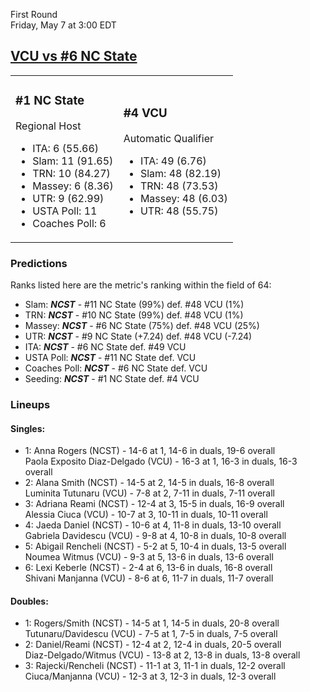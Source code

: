 First Round  
Friday, May 7 at 3:00 EDT
## [VCU vs #6 NC State](https://www.ncaa.com/game/5833670) 

<table><tr><td>  

### #1 NC State  

Regional Host  
- ITA: 6 (55.66)  
- Slam: 11 (91.65)  
- TRN: 10 (84.27)  
- Massey: 6 (8.36)  
- UTR: 9 (62.99)  
- USTA Poll: 11  
- Coaches Poll: 6  

</td><td>  

### #4 VCU  

Automatic Qualifier  
- ITA: 49 (6.76)  
- Slam: 48 (82.19)  
- TRN: 48 (73.53)  
- Massey: 48 (6.03)  
- UTR: 48 (55.75)  

</td></tr></table>  

 ### Predictions  

Ranks listed here are the metric's ranking within the field of 64:  
- Slam: ***NCST*** - #11 NC State (99%) def. #48 VCU (1%)  
- TRN: ***NCST*** - #10 NC State (99%) def. #48 VCU (1%)  
- Massey: ***NCST*** - #6 NC State (75%) def. #48 VCU (25%)  
- UTR: ***NCST*** - #9 NC State (+7.24) def. #48 VCU (-7.24)  
- ITA: ***NCST*** - #6 NC State def. #49 VCU  
- USTA Poll: ***NCST*** - #11 NC State def. VCU  
- Coaches Poll: ***NCST*** - #6 NC State def. VCU  
- Seeding: ***NCST*** - #1 NC State def. #4 VCU  

 ### Lineups  

 #### Singles:  
- 1: Anna Rogers (NCST) - 14-6 at 1, 14-6 in duals, 19-6 overall  
    Paola Exposito Diaz-Delgado (VCU) - 16-3 at 1, 16-3 in duals, 16-3 overall  
- 2: Alana Smith (NCST) - 14-5 at 2, 14-5 in duals, 16-8 overall  
    Luminita Tutunaru (VCU) - 7-8 at 2, 7-11 in duals, 7-11 overall  
- 3: Adriana Reami (NCST) - 12-4 at 3, 15-5 in duals, 16-9 overall  
    Alessia Ciuca (VCU) - 10-7 at 3, 10-11 in duals, 10-11 overall  
- 4: Jaeda Daniel (NCST) - 10-6 at 4, 11-8 in duals, 13-10 overall  
    Gabriela Davidescu (VCU) - 9-8 at 4, 10-8 in duals, 10-8 overall  
- 5: Abigail Rencheli (NCST) - 5-2 at 5, 10-4 in duals, 13-5 overall  
    Noumea Witmus (VCU) - 9-3 at 5, 13-6 in duals, 13-6 overall  
- 6: Lexi Keberle (NCST) - 2-4 at 6, 13-6 in duals, 16-8 overall  
    Shivani Manjanna (VCU) - 8-6 at 6, 11-7 in duals, 11-7 overall  

 #### Doubles:  
- 1: Rogers/Smith (NCST) - 14-5 at 1, 14-5 in duals, 20-8 overall  
    Tutunaru/Davidescu (VCU) - 7-5 at 1, 7-5 in duals, 7-5 overall  
- 2: Daniel/Reami (NCST) - 12-4 at 2, 12-4 in duals, 20-5 overall  
    Diaz-Delgado/Witmus (VCU) - 13-8 at 2, 13-8 in duals, 13-8 overall  
- 3: Rajecki/Rencheli (NCST) - 11-1 at 3, 11-1 in duals, 12-2 overall  
    Ciuca/Manjanna (VCU) - 12-3 at 3, 12-3 in duals, 12-3 overall  